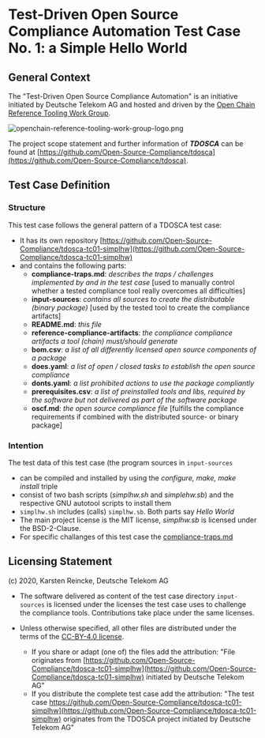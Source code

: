 # Test-Driven Open Source Compliance Automation Test Case No. 1: a Simple Hello World

## General Context
The "Test-Driven Open Source Compliance Automation" is an initiative initiated by Deutsche Telekom AG and hosted and driven by the [Open Chain Reference Tooling Work Group](http://oss-compliance-tooling.org/).

![openchain-reference-tooling-work-group-logo.png](logo.png)

The project scope statement and further information of ***TDOSCA*** can be found at [https://github.com/Open-Source-Compliance/tdosca](https://github.com/Open-Source-Compliance/tdosca).

## Test Case Definition

### Structure

This test case follows the general pattern of a TDOSCA test case:
* It has its own repository [https://github.com/Open-Source-Compliance/tdosca-tc01-simplhw](https://github.com/Open-Source-Compliance/tdosca-tc01-simplhw)
* and contains the following parts:
  - **compliance-traps.md**: *describes the traps / challenges implemented by and in the test case* [used to manually control whether a tested compliance tool really overcomes all difficulties]
  - **input-sources**: *contains all sources to create the distributable (binary package)* [used by the tested tool to create the compliance artifacts]
  - **README.md**: *this file*
  - **reference-compliance-artifacts**: *the compliance compliance artifacts a tool (chain) must/should generate*
  - **bom.csv**: *a list of all differently licensed open source components of a package*
  - **does.yaml**: *a list of open / closed tasks to establish the open source compliance*
  - **donts.yaml**: *a list prohibited actions to use the package compliantly*
  * **prerequisites.csv**: *a list of preinstalled tools and libs, required by the software but not delivered as part of the software package*
  - **oscf.md**: *the open source compliance file* [fulfills the compliance requirements if combined with the distributed source- or binary package]

### Intention

The test data of this test case (the program sources in ``input-sources``

* can be compiled and installed by using the *configure, make, make install* triple
* consist of two bash scripts (*simplhw.sh* and *simplehw.sb*) and the respective GNU autotool scripts to install them
* ``simplhw.sh`` includes (calls) ``simplhw.sb``. Both parts say *Hello World*
* The main project license is the MIT license,  *simplhw.sb* is licensed under the BSD-2-Clause.
* For specific challanges of this test case the [compliance-traps.md](compliance-traps.md)


## Licensing Statement

(c) 2020, Karsten Reincke, Deutsche Telekom AG

* The software delivered as content of the test case directory ``input-sources`` is licensed under the licenses the test case uses to challenge the compliance tools. Contributions take place under the same licenses.

* Unless otherwise specified, all other files are distributed under the terms of the [CC-BY-4.0 license](https://creativecommons.org/licenses/by/4.0/).
  - If you share or adapt (one of) the files add the attribution: "File originates from [https://github.com/Open-Source-Compliance/tdosca-tc01-simplhw](https://github.com/Open-Source-Compliance/tdosca-tc01-simplhw) initiated by Deutsche Telekom AG"
  - If you distribute the complete test case add the attribution: "The test case https://github.com/Open-Source-Compliance/tdosca-tc01-simplhw](https://github.com/Open-Source-Compliance/tdosca-tc01-simplhw) originates from the TDOSCA project initiated by Deutsche Telekom AG"
